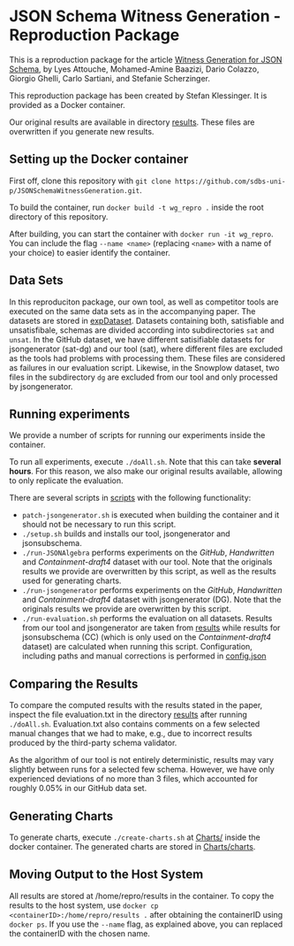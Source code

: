 # JSON Schema Witness Generation - Reproduction Package

This is a reproduction package for the article [Witness Generation for JSON Schema](http://arxiv.org/abs/2202.12849),
by Lyes Attouche, Mohamed-Amine Baazizi, Dario Colazzo, Giorgio Ghelli, Carlo Sartiani, and Stefanie Scherzinger.

This reproduction package has been created by Stefan Klessinger.
It is provided as a Docker container.

Our original results are available in directory [results](artifacts/results). These files are overwritten if you generate new results. 

## Setting up the Docker container
First off, clone this repository with 
``git clone https://github.com/sdbs-uni-p/JSONSchemaWitnessGeneration.git``. 

To build the container, run ``docker build -t wg_repro .`` inside the root directory of this repository.

After building, you can start the container with ``docker run -it wg_repro``. You can include the flag ``--name <name>`` (replacing ``<name>`` with a name of your choice) to easier identify the container.

## Data Sets
In this reproduciton package, our own tool, as well as competitor tools are executed on the same data sets as in the accompanying paper. The datasets are stored in [expDataset](artifacts/JSONAlgebra/JsonSchema_To_Algebra/expDataset). Datasets containing both, satisfiable and unsatisfibale, schemas are divided according into subdirectories ``sat``  and ``unsat``. In the GitHub dataset, we have different satisifiable datasets for jsongenerator (sat-dg) and our tool (sat), where different files are excluded as the tools had problems with processing them. These files are considered as failures in our evaluation script. Likewise, in the Snowplow dataset, two files in the subdirectory ``dg`` are excluded from our tool and only processed by jsongenerator.

## Running experiments
We provide a number of scripts for running our experiments inside the container.

To run all experiments, execute ``./doAll.sh``. Note that this can take **several hours**.
For this reason, we also make our original results available, allowing to only replicate the evaluation.


There are several scripts in [scripts](artifacts/scripts) with the following functionality:
* ``patch-jsongenerator.sh`` is executed when building the container and it should not be necessary to run this script.
* ``./setup.sh`` builds and installs our tool, jsongenerator and jsonsubschema.
* ``./run-JSONAlgebra`` performs experiments on the *GitHub*, *Handwritten* and *Containment-draft4* dataset with our tool. Note that the originals results we provide are overwritten by this script, as well as the results used for generating charts.
* ``./run-jsongenerator`` performs experiments on the *GitHub*, *Handwritten* and *Containment-draft4* dataset with jsongenerator (DG). Note that the originals results we provide are overwritten by this script.
* ``./run-evaluation.sh`` performs the evaluation on all datasets. Results from our tool and jsongenerator are taken from [results](artifacts/results) while results for jsonsubschema (CC) (which is only used on the *Containment-draft4* dataset) are calculated when running this script. Configuration, including paths and manual corrections is performed in [config.json](artifacts/scripts)

## Comparing the Results
To compare the computed results with the results stated in the paper, inspect the file evaluation.txt in the directory [results](artifacts/results) after running ``./doAll.sh``. Evaluation.txt also contains comments on a few selected manual changes that we had to make, e.g., due to incorrect results produced by the third-party schema validator.

As the algorithm of our tool is not entirely deterministic, results may vary slightly between runs for a selected few schema. However, we have only experienced deviations of no more than 3 files, which accounted for roughly 0.05% in our GitHub data set.

## Generating Charts
To generate charts, execute ``./create-charts.sh`` at [Charts/](artifacts/Charts) inside the docker container. The generated charts are stored in [Charts/charts](artifacts/Charts/charts).

## Moving Output to the Host System
All results are stored at /home/repro/results in the container. To copy the results to the host system, use ``docker cp <containerID>:/home/repro/results .`` after obtaining the containerID using ``docker ps``. If you use the ``--name`` flag, as explained above, you can replaced the containerID with the chosen name.

